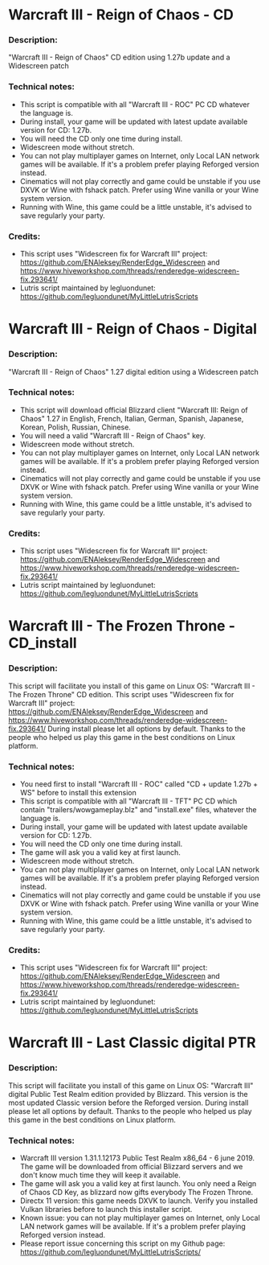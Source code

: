# Warcraft III - Reign of Chaos - CD
### Description:
"Warcraft III - Reign of Chaos" CD edition using 1.27b update and a Widescreen patch
### Technical notes:
- This script is compatible with all "Warcraft III - ROC" PC CD whatever the language is. 
- During install, your game will be updated with latest update available version for CD: 1.27b.
- You will need the CD only one time during install.
- Widescreen mode without stretch.
- You can not play multiplayer games on Internet, only Local LAN network games will be available. If it's a problem prefer playing Reforged version instead.
- Cinematics will not play correctly and game could be unstable if you use DXVK or Wine with fshack patch. Prefer using Wine vanilla or your Wine system version.
- Running with Wine, this game could be a little unstable, it's advised to save regularly your party.
### Credits:
- This script uses "Widescreen fix for Warcraft III" project: https://github.com/ENAleksey/RenderEdge_Widescreen and https://www.hiveworkshop.com/threads/renderedge-widescreen-fix.293641/
- Lutris script maintained by legluondunet: https://github.com/legluondunet/MyLittleLutrisScripts


# Warcraft III - Reign of Chaos - Digital
### Description:
"Warcraft III - Reign of Chaos" 1.27 digital edition using a Widescreen patch
### Technical notes:
- This script will download official Blizzard client "Warcraft III: Reign of Chaos" 1.27 in English, French, Italian, German, Spanish, Japanese, Korean, Polish, Russian, Chinese.
- You will need a valid "Warcraft III - Reign of Chaos" key.
- Widescreen mode without stretch.
- You can not play multiplayer games on Internet, only Local LAN network games will be available. If it's a problem prefer playing Reforged version instead.
- Cinematics will not play correctly and game could be unstable if you use DXVK or Wine with fshack patch. Prefer using Wine vanilla or your Wine system version.
- Running with Wine, this game could be a little unstable, it's advised to save regularly your party.
### Credits:
- This script uses "Widescreen fix for Warcraft III" project: https://github.com/ENAleksey/RenderEdge_Widescreen and https://www.hiveworkshop.com/threads/renderedge-widescreen-fix.293641/
- Lutris script maintained by legluondunet: https://github.com/legluondunet/MyLittleLutrisScripts


# Warcraft III - The Frozen Throne - CD_install
### Description:
This script will facilitate you install of this game on Linux OS: 
"Warcraft III - The Frozen Throne" CD edition. 
This script uses "Widescreen fix for Warcraft III" project: https://github.com/ENAleksey/RenderEdge_Widescreen and https://www.hiveworkshop.com/threads/renderedge-widescreen-fix.293641/ 
During install please let all options by default. Thanks to the people who helped us play this game in the best conditions on Linux platform.
### Technical notes:
- You need first to install "Warcraft III - ROC" called "CD + update 1.27b + WS" before to install this extension 
- This script is compatible with all "Warcraft III - TFT" PC CD which contain "trailers/wowgameplay.blz" and "install.exe" files, whatever the language is. 
- During install, your game will be updated with latest update available version for CD: 1.27b.
- You will need the CD only one time during install.
- The game will ask you a valid key at first launch.
- Widescreen mode without stretch.
- You can not play multiplayer games on Internet, only Local LAN network games will be available. If it's a problem prefer playing Reforged version instead.
- Cinematics will not play correctly and game could be unstable if you use DXVK or Wine with fshack patch. Prefer using Wine vanilla or your Wine system version.
- Running with Wine, this game could be a little unstable, it's advised to save regularly your party.
### Credits:
- This script uses "Widescreen fix for Warcraft III" project: https://github.com/ENAleksey/RenderEdge_Widescreen and https://www.hiveworkshop.com/threads/renderedge-widescreen-fix.293641/
- Lutris script maintained by legluondunet: https://github.com/legluondunet/MyLittleLutrisScripts


# Warcraft III - Last Classic digital PTR
### Description:
This script will facilitate you install of this game on Linux OS:
"Warcraft III" digital Public Test Realm edition provided by Blizzard.
This version is the most updated Classic version before the Reforged version. 
During install please let all options by default.
Thanks to the people who helped us play this game in the best conditions on Linux platform.
### Technical notes:
- Warcraft III version 1.31.1.12173 Public Test Realm x86_64 - 6 june 2019. The game will be downloaded from official Blizzard servers and we don't know much time they will keep it available.
- The game will ask you a valid key at first launch. You only need a Reign of Chaos CD Key, as blizzard now gifts everybody The Frozen Throne.
- Directx 11 version: this game needs DXVK to launch. Verify you installed Vulkan libraries before to launch this installer script.
- Known issue: you can not play multiplayer games on Internet, only Local LAN network games will be available. If it's a problem prefer playing Reforged version instead. 
- Please report issue concerning this script on my Github page:
https://github.com/legluondunet/MyLittleLutrisScripts/

